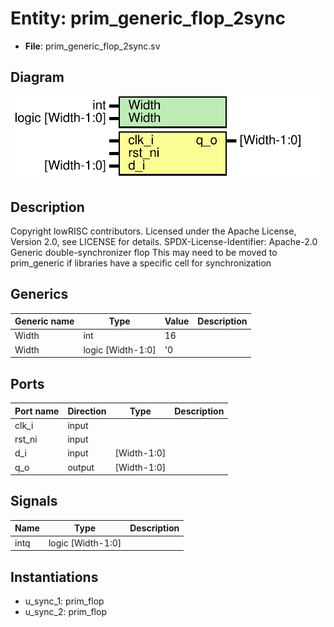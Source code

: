 # Entity: prim_generic_flop_2sync

- **File**: prim_generic_flop_2sync.sv
## Diagram

![Diagram](prim_generic_flop_2sync.svg "Diagram")
## Description

Copyright lowRISC contributors.
 Licensed under the Apache License, Version 2.0, see LICENSE for details.
 SPDX-License-Identifier: Apache-2.0
 Generic double-synchronizer flop
 This may need to be moved to prim_generic if libraries have a specific cell
 for synchronization
 
## Generics

| Generic name | Type              | Value | Description |
| ------------ | ----------------- | ----- | ----------- |
| Width        | int               | 16    |             |
| Width        | logic [Width-1:0] | '0    |             |
## Ports

| Port name | Direction | Type        | Description |
| --------- | --------- | ----------- | ----------- |
| clk_i     | input     |             |             |
| rst_ni    | input     |             |             |
| d_i       | input     | [Width-1:0] |             |
| q_o       | output    | [Width-1:0] |             |
## Signals

| Name | Type              | Description |
| ---- | ----------------- | ----------- |
| intq | logic [Width-1:0] |             |
## Instantiations

- u_sync_1: prim_flop
- u_sync_2: prim_flop
